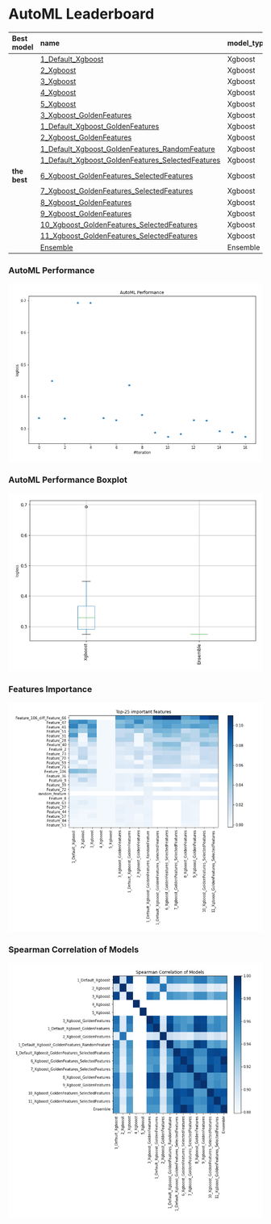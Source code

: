 # AutoML Leaderboard

| Best model   | name                                                                                                             | model_type   | metric_type   |   metric_value |   train_time |   single_prediction_time |
|:-------------|:-----------------------------------------------------------------------------------------------------------------|:-------------|:--------------|---------------:|-------------:|-------------------------:|
|              | [1_Default_Xgboost](1_Default_Xgboost/README.md)                                                                 | Xgboost      | logloss       |       0.332851 |        27.73 |                   0.204  |
|              | [2_Xgboost](2_Xgboost/README.md)                                                                                 | Xgboost      | logloss       |       0.448854 |        45.28 |                   0.402  |
|              | [3_Xgboost](3_Xgboost/README.md)                                                                                 | Xgboost      | logloss       |       0.331957 |        40.14 |                   0.492  |
|              | [4_Xgboost](4_Xgboost/README.md)                                                                                 | Xgboost      | logloss       |       0.693147 |        27.88 |                   0.38   |
|              | [5_Xgboost](5_Xgboost/README.md)                                                                                 | Xgboost      | logloss       |       0.693147 |        26.07 |                   0.3231 |
|              | [3_Xgboost_GoldenFeatures](3_Xgboost_GoldenFeatures/README.md)                                                   | Xgboost      | logloss       |       0.332928 |        69.73 |                   0.3525 |
|              | [1_Default_Xgboost_GoldenFeatures](1_Default_Xgboost_GoldenFeatures/README.md)                                   | Xgboost      | logloss       |       0.326989 |        31.11 |                   0.3199 |
|              | [2_Xgboost_GoldenFeatures](2_Xgboost_GoldenFeatures/README.md)                                                   | Xgboost      | logloss       |       0.436148 |        23.26 |                   0.3264 |
|              | [1_Default_Xgboost_GoldenFeatures_RandomFeature](1_Default_Xgboost_GoldenFeatures_RandomFeature/README.md)       | Xgboost      | logloss       |       0.343393 |        22.45 |                   0.3088 |
|              | [1_Default_Xgboost_GoldenFeatures_SelectedFeatures](1_Default_Xgboost_GoldenFeatures_SelectedFeatures/README.md) | Xgboost      | logloss       |       0.287954 |        11.01 |                   0.2039 |
| **the best** | [6_Xgboost_GoldenFeatures_SelectedFeatures](6_Xgboost_GoldenFeatures_SelectedFeatures/README.md)                 | Xgboost      | logloss       |       0.274481 |        11.62 |                   0.2049 |
|              | [7_Xgboost_GoldenFeatures_SelectedFeatures](7_Xgboost_GoldenFeatures_SelectedFeatures/README.md)                 | Xgboost      | logloss       |       0.28382  |        15.51 |                   0.3118 |
|              | [8_Xgboost_GoldenFeatures](8_Xgboost_GoldenFeatures/README.md)                                                   | Xgboost      | logloss       |       0.326846 |        36.67 |                   0.3615 |
|              | [9_Xgboost_GoldenFeatures](9_Xgboost_GoldenFeatures/README.md)                                                   | Xgboost      | logloss       |       0.324927 |        44.92 |                   0.6825 |
|              | [10_Xgboost_GoldenFeatures_SelectedFeatures](10_Xgboost_GoldenFeatures_SelectedFeatures/README.md)               | Xgboost      | logloss       |       0.292463 |        13.34 |                   0.1758 |
|              | [11_Xgboost_GoldenFeatures_SelectedFeatures](11_Xgboost_GoldenFeatures_SelectedFeatures/README.md)               | Xgboost      | logloss       |       0.289011 |        11.28 |                   0.1667 |
|              | [Ensemble](Ensemble/README.md)                                                                                   | Ensemble     | logloss       |       0.274481 |         1.87 |                   0.1828 |

### AutoML Performance
![AutoML Performance](ldb_performance.png)

### AutoML Performance Boxplot
![AutoML Performance Boxplot](ldb_performance_boxplot.png)

### Features Importance
![features importance across models](features_heatmap.png)



### Spearman Correlation of Models
![models spearman correlation](correlation_heatmap.png)

